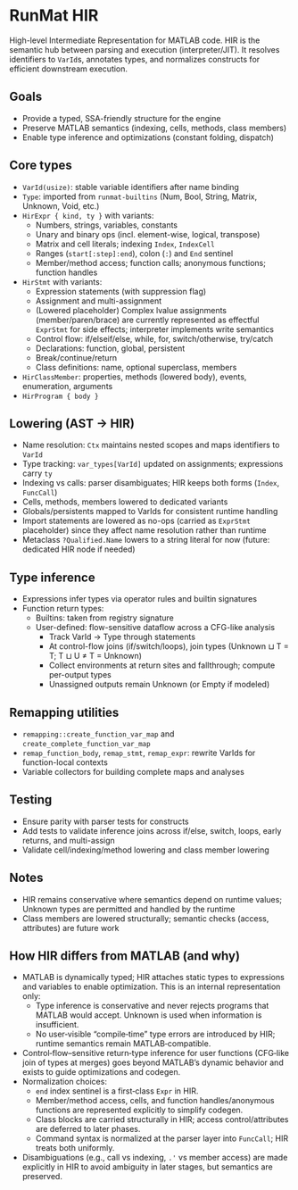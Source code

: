 # RunMat HIR

High-level Intermediate Representation for MATLAB code. HIR is the semantic hub
between parsing and execution (interpreter/JIT). It resolves identifiers to
`VarId`s, annotates types, and normalizes constructs for efficient downstream
execution.

## Goals

- Provide a typed, SSA-friendly structure for the engine
- Preserve MATLAB semantics (indexing, cells, methods, class members)
- Enable type inference and optimizations (constant folding, dispatch)

## Core types

- `VarId(usize)`: stable variable identifiers after name binding
- `Type`: imported from `runmat-builtins` (Num, Bool, String, Matrix, Unknown, Void, etc.)
- `HirExpr { kind, ty }` with variants:
  - Numbers, strings, variables, constants
  - Unary and binary ops (incl. element-wise, logical, transpose)
  - Matrix and cell literals; indexing `Index`, `IndexCell`
  - Ranges (`start[:step]:end`), colon (`:`) and `End` sentinel
  - Member/method access; function calls; anonymous functions; function handles
- `HirStmt` with variants:
  - Expression statements (with suppression flag)
  - Assignment and multi-assignment
  - (Lowered placeholder) Complex lvalue assignments (member/paren/brace) are currently represented as effectful `ExprStmt` for side effects; interpreter implements write semantics
  - Control flow: if/elseif/else, while, for, switch/otherwise, try/catch
  - Declarations: function, global, persistent
  - Break/continue/return
  - Class definitions: name, optional superclass, members
- `HirClassMember`: properties, methods (lowered body), events, enumeration, arguments
- `HirProgram { body }`

## Lowering (AST → HIR)

- Name resolution: `Ctx` maintains nested scopes and maps identifiers to `VarId`
- Type tracking: `var_types[VarId]` updated on assignments; expressions carry `ty`
- Indexing vs calls: parser disambiguates; HIR keeps both forms (`Index`, `FuncCall`)
- Cells, methods, members lowered to dedicated variants
- Globals/persistents mapped to VarIds for consistent runtime handling
- Import statements are lowered as no-ops (carried as `ExprStmt` placeholder) since they affect name resolution rather than runtime
- Metaclass `?Qualified.Name` lowers to a string literal for now (future: dedicated HIR node if needed)

## Type inference

- Expressions infer types via operator rules and builtin signatures
- Function return types:
  - Builtins: taken from registry signature
  - User-defined: flow-sensitive dataflow across a CFG-like analysis
    - Track VarId → Type through statements
    - At control-flow joins (if/switch/loops), join types (Unknown ⊔ T = T; T ⊔ U ≠ T = Unknown)
    - Collect environments at return sites and fallthrough; compute per-output types
    - Unassigned outputs remain Unknown (or Empty if modeled)

## Remapping utilities

- `remapping::create_function_var_map` and `create_complete_function_var_map`
- `remap_function_body`, `remap_stmt`, `remap_expr`: rewrite VarIds for function-local contexts
- Variable collectors for building complete maps and analyses

## Testing

- Ensure parity with parser tests for constructs
- Add tests to validate inference joins across if/else, switch, loops, early returns, and multi-assign
- Validate cell/indexing/method lowering and class member lowering

## Notes

- HIR remains conservative where semantics depend on runtime values; Unknown types are permitted and handled by the runtime
- Class members are lowered structurally; semantic checks (access, attributes) are future work

## How HIR differs from MATLAB (and why)

- MATLAB is dynamically typed; HIR attaches static types to expressions and variables to enable optimization. This is an internal representation only:
  - Type inference is conservative and never rejects programs that MATLAB would accept. Unknown is used when information is insufficient.
  - No user‑visible “compile‑time” type errors are introduced by HIR; runtime semantics remain MATLAB‑compatible.
- Control‑flow–sensitive return‑type inference for user functions (CFG‑like join of types at merges) goes beyond MATLAB’s dynamic behavior and exists to guide optimizations and codegen.
- Normalization choices:
  - `end` index sentinel is a first‑class `Expr` in HIR.
  - Member/method access, cells, and function handles/anonymous functions are represented explicitly to simplify codegen.
  - Class blocks are carried structurally in HIR; access control/attributes are deferred to later phases.
  - Command syntax is normalized at the parser layer into `FuncCall`; HIR treats both uniformly.
- Disambiguations (e.g., call vs indexing, `.'` vs member access) are made explicitly in HIR to avoid ambiguity in later stages, but semantics are preserved.

